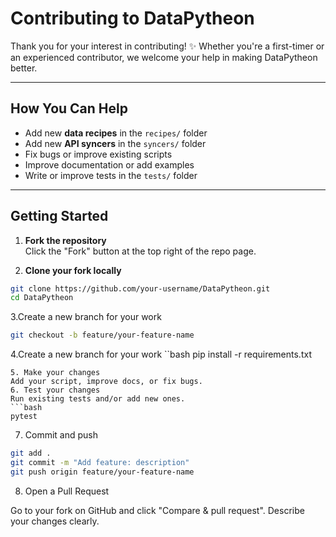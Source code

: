 # Contributing to DataPytheon

Thank you for your interest in contributing! :sparkles: Whether you're a first-timer or an experienced contributor, we welcome your help in making DataPytheon better.

---

## How You Can Help

- Add new **data recipes** in the `recipes/` folder  
- Add new **API syncers** in the `syncers/` folder  
- Fix bugs or improve existing scripts  
- Improve documentation or add examples  
- Write or improve tests in the `tests/` folder  

---

## Getting Started

1. **Fork the repository**  
Click the "Fork" button at the top right of the repo page.

2. **Clone your fork locally**  
```bash
git clone https://github.com/your-username/DataPytheon.git
cd DataPytheon
```
3.Create a new branch for your work
```bash
git checkout -b feature/your-feature-name
```
4.Create a new branch for your work
``bash
pip install -r requirements.txt
```
5. Make your changes
Add your script, improve docs, or fix bugs.
6. Test your changes
Run existing tests and/or add new ones.
```bash
pytest
```
7. Commit and push
```bash
git add .
git commit -m "Add feature: description"
git push origin feature/your-feature-name
```
8. Open a Pull Request

Go to your fork on GitHub and click "Compare & pull request". Describe your changes clearly.
